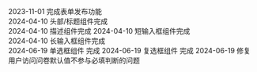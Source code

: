 2023-11-01 完成表单发布功能  
2024-04-10 头部/标题组件完成  
2024-04-10 描述组件完成 
2024-04-10 短输入框组件完成  
2024-04-10 长输入框组件完成  
2024-06-19 单选框组件 完成
2024-06-19 复选框组件 完成
2024-06-19 修复用户访问问卷默认值不参与必填判断的问题


